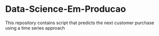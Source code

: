 # Data-Science-Em-Producao
This repository contains script that predicts the next customer purchase using a time series approach
